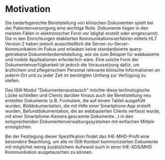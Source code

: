 # Motivation

Die bedarfsgerechte Bereitstellung von klinischen Dokumenten spielt bei der Patientenversorgung eine wichtige Rolle.
Dokumente liegen in den meisten Fällen in elektronischer Form vor (digital erstellt oder eingescannt). Die in den Einrichtungen etablierten Kommunikationsverfahren mittels HL7 Version 2 haben jedoch ausschließlich die Server-zu-Server-Kommunikation im Fokus und erlauben keine standardisierte query-getriebene Dokumentenbereitstellung, wie sie zum Beispiel für webbasierte und mobile Applikationen erforderlich wäre.
Eine solche Form der Dokumentenverfügbarkeit ist jedoch die Voraussetzung dafür, um ärztlichem und pflegerischem Personal relevante klinische Informationen an jederm Ort und zu jeder Zeit im benötigten Umfang zur Verfügung zu stellen.

Das ISiK-Modul "Dokumentenaustausch" möchte diese technologische Lücke schließen und Clients darüber hinaus auch die Bereitstellung neu erstellter Dokumente (z.B. Formulare, die auf einem Tablet ausgefüllt wurden, Bilddokumentation, die mit Hilfe einer Smartphone-App erstellt wurden, Befunddokumentation, die an webbasierten Clients verfasst wurde, mit einer Smartphone-Kamera gescannte Dokumente...) in den entsprechenden Dokumentenverwaltungssystemen mit einfachen Mitteln ermöglichen.

Bei der Festlegung dieser Spezifikation findet das IHE-MHD-Profil eine besondere Beachtung, um alle im ISiK-Kontext kommunizierten Dokumente mit möglichst wenig zusätzlichem Aufwand auch in einer IHE-XDS/MHD Kommunikation ausgetauschen zu  können.
